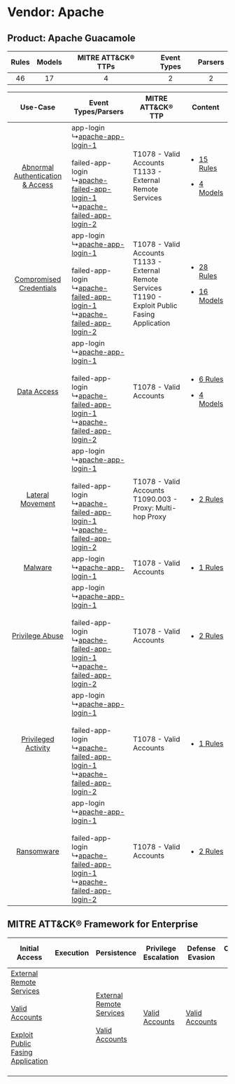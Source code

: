 Vendor: Apache
==============
Product: Apache Guacamole
-------------------------
| Rules | Models | MITRE ATT&CK® TTPs | Event Types | Parsers |
|:-----:|:------:|:------------------:|:-----------:|:-------:|
|  46   |   17   |         4          |      2      |    2    |

|    Use-Case    | Event Types/Parsers    | MITRE ATT&CK® TTP    | Content    |
|:----:| ---- | ---- | ---- |
| [Abnormal Authentication & Access](../../../UseCases/uc_abnormal_authentication_&_access.md) |  app-login<br> ↳[apache-app-login-1](Ps/pC_apacheapplogin1.md)<br><br> failed-app-login<br> ↳[apache-failed-app-login-1](Ps/pC_apachefailedapplogin1.md)<br> ↳[apache-failed-app-login-2](Ps/pC_apachefailedapplogin2.md)<br> | T1078 - Valid Accounts<br>T1133 - External Remote Services<br>    | [<ul><li>15 Rules</li></ul><ul><li>4 Models</li></ul>](RM/r_m_apache_apache_guacamole_Abnormal_Authentication_&_Access.md) |
|          [Compromised Credentials](../../../UseCases/uc_compromised_credentials.md)          |  app-login<br> ↳[apache-app-login-1](Ps/pC_apacheapplogin1.md)<br><br> failed-app-login<br> ↳[apache-failed-app-login-1](Ps/pC_apachefailedapplogin1.md)<br> ↳[apache-failed-app-login-2](Ps/pC_apachefailedapplogin2.md)<br> | T1078 - Valid Accounts<br>T1133 - External Remote Services<br>T1190 - Exploit Public Fasing Application<br> | [<ul><li>28 Rules</li></ul><ul><li>16 Models</li></ul>](RM/r_m_apache_apache_guacamole_Compromised_Credentials.md)         |
|    [Data Access](../../../UseCases/uc_data_access.md)    |  app-login<br> ↳[apache-app-login-1](Ps/pC_apacheapplogin1.md)<br><br> failed-app-login<br> ↳[apache-failed-app-login-1](Ps/pC_apachefailedapplogin1.md)<br> ↳[apache-failed-app-login-2](Ps/pC_apachefailedapplogin2.md)<br> | T1078 - Valid Accounts<br>    | [<ul><li>6 Rules</li></ul><ul><li>4 Models</li></ul>](RM/r_m_apache_apache_guacamole_Data_Access.md)    |
|    [Lateral Movement](../../../UseCases/uc_lateral_movement.md)    |  app-login<br> ↳[apache-app-login-1](Ps/pC_apacheapplogin1.md)<br><br> failed-app-login<br> ↳[apache-failed-app-login-1](Ps/pC_apachefailedapplogin1.md)<br> ↳[apache-failed-app-login-2](Ps/pC_apachefailedapplogin2.md)<br> | T1078 - Valid Accounts<br>T1090.003 - Proxy: Multi-hop Proxy<br>    | [<ul><li>2 Rules</li></ul>](RM/r_m_apache_apache_guacamole_Lateral_Movement.md)    |
|    [Malware](../../../UseCases/uc_malware.md)    |  app-login<br> ↳[apache-app-login-1](Ps/pC_apacheapplogin1.md)<br>    | T1078 - Valid Accounts<br>    | [<ul><li>1 Rules</li></ul>](RM/r_m_apache_apache_guacamole_Malware.md)    |
|    [Privilege Abuse](../../../UseCases/uc_privilege_abuse.md)    |  app-login<br> ↳[apache-app-login-1](Ps/pC_apacheapplogin1.md)<br><br> failed-app-login<br> ↳[apache-failed-app-login-1](Ps/pC_apachefailedapplogin1.md)<br> ↳[apache-failed-app-login-2](Ps/pC_apachefailedapplogin2.md)<br> | T1078 - Valid Accounts<br>    | [<ul><li>2 Rules</li></ul>](RM/r_m_apache_apache_guacamole_Privilege_Abuse.md)    |
|    [Privileged Activity](../../../UseCases/uc_privileged_activity.md)    |  app-login<br> ↳[apache-app-login-1](Ps/pC_apacheapplogin1.md)<br><br> failed-app-login<br> ↳[apache-failed-app-login-1](Ps/pC_apachefailedapplogin1.md)<br> ↳[apache-failed-app-login-2](Ps/pC_apachefailedapplogin2.md)<br> | T1078 - Valid Accounts<br>    | [<ul><li>1 Rules</li></ul>](RM/r_m_apache_apache_guacamole_Privileged_Activity.md)    |
|    [Ransomware](../../../UseCases/uc_ransomware.md)    |  app-login<br> ↳[apache-app-login-1](Ps/pC_apacheapplogin1.md)<br><br> failed-app-login<br> ↳[apache-failed-app-login-1](Ps/pC_apachefailedapplogin1.md)<br> ↳[apache-failed-app-login-2](Ps/pC_apachefailedapplogin2.md)<br> | T1078 - Valid Accounts<br>    | [<ul><li>2 Rules</li></ul>](RM/r_m_apache_apache_guacamole_Ransomware.md)    |

MITRE ATT&CK® Framework for Enterprise
--------------------------------------
| Initial Access                                                                                                                                                                                                                         | Execution | Persistence                                                                                                                                      | Privilege Escalation                                                | Defense Evasion                                                     | Credential Access | Discovery | Lateral Movement | Collection | Command and Control                                                                                                                       | Exfiltration | Impact |
| -------------------------------------------------------------------------------------------------------------------------------------------------------------------------------------------------------------------------------------- | --------- | ------------------------------------------------------------------------------------------------------------------------------------------------ | ------------------------------------------------------------------- | ------------------------------------------------------------------- | ----------------- | --------- | ---------------- | ---------- | ----------------------------------------------------------------------------------------------------------------------------------------- | ------------ | ------ |
| [External Remote Services](https://attack.mitre.org/techniques/T1133)<br><br>[Valid Accounts](https://attack.mitre.org/techniques/T1078)<br><br>[Exploit Public Fasing Application](https://attack.mitre.org/techniques/T1190)<br><br> |           | [External Remote Services](https://attack.mitre.org/techniques/T1133)<br><br>[Valid Accounts](https://attack.mitre.org/techniques/T1078)<br><br> | [Valid Accounts](https://attack.mitre.org/techniques/T1078)<br><br> | [Valid Accounts](https://attack.mitre.org/techniques/T1078)<br><br> |                   |           |                  |            | [Proxy: Multi-hop Proxy](https://attack.mitre.org/techniques/T1090/003)<br><br>[Proxy](https://attack.mitre.org/techniques/T1090)<br><br> |              |        |